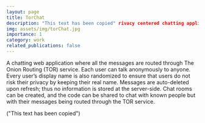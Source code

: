 ```yaml
---
layout: page
title: TorChat
description: "This text has been copied" rivacy centered chatting application that utilises the Tor Network to send and recieve messages and data.
img: assets/img/torChat.jpg
importance: 1
category: work
related_publications: false
---
```


A chatting web application where all the messages are routed through The Onion Routing (TOR) service. Each user can talk anonymously to anyone. Every user’s display name is also randomized to ensure that users do not risk their privacy by keeping their real name. Messages are auto-deleted upon refresh; thus no information is stored at the server-side. Chat rooms can be created, and the code can be shared to chat with known people but with their messages being routed through the TOR service.

("This text has been copied") 
